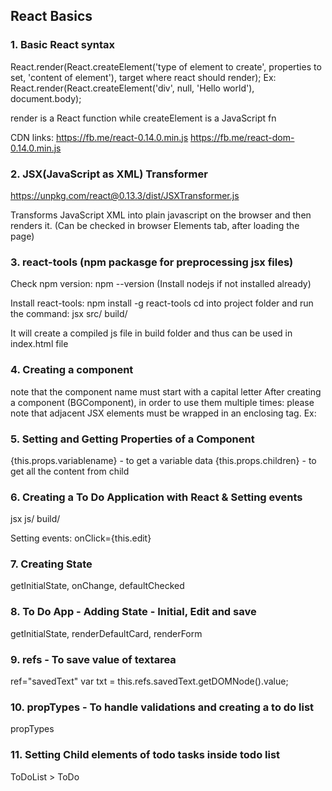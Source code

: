 ## React Basics
### 1. Basic React syntax
React.render(React.createElement('type of element to create', properties to set, 'content of element'), target where react should render);
Ex: React.render(React.createElement('div', null, 'Hello world'), document.body);

render is a React function while createElement is a JavaScript fn

CDN links:
https://fb.me/react-0.14.0.min.js
https://fb.me/react-dom-0.14.0.min.js

### 2. JSX(JavaScript as XML) Transformer

https://unpkg.com/react@0.13.3/dist/JSXTransformer.js

Transforms JavaScript XML into plain javascript on the browser and then renders it. (Can be checked in browser Elements tab, after loading the page)

### 3. react-tools (npm packasge for preprocessing jsx files)

Check npm version: npm --version
(Install nodejs if not installed already)

Install react-tools: npm install -g react-tools
cd into project folder and run the command: jsx src/ build/

It will create a compiled js file in build folder and thus can be used in index.html file

### 4. Creating a component
note that the component name must start with a capital letter
After creating a component (BGComponent), in order to use them multiple times: please note that adjacent JSX elements must be wrapped in an enclosing tag. Ex:
<div><BGComponent/><BGComponent/><BGComponent/></div>

### 5. Setting and Getting Properties of a Component
{this.props.variablename} - to get a variable data
{this.props.children} - to get all the content from child

### 6. Creating a To Do Application with React & Setting events
jsx js/ build/

Setting events:  onClick={this.edit}

### 7. Creating State
getInitialState, onChange, defaultChecked

### 8. To Do App - Adding State - Initial, Edit and save
getInitialState, renderDefaultCard, renderForm

### 9. refs - To save value of textarea
ref="savedText"
var txt = this.refs.savedText.getDOMNode().value;

### 10. propTypes - To handle validations and creating a to do list
propTypes

### 11. Setting Child elements of todo tasks inside todo list
ToDoList > ToDo